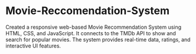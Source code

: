 # Movie-Reccomendation-System
Created a responsive web-based Movie Recommendation System using HTML, CSS, and JavaScript. It connects to the TMDb API to show and search for popular movies. The system provides real-time data, ratings, and interactive UI features.
